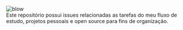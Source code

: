 ![blow](https://media.giphy.com/media/KI9oNS4JBemyI/giphy.gif)   
Este repositório possui issues relacionadas as tarefas do meu fluxo de estudo, projetos pessoais e open source para fins de organização. 
